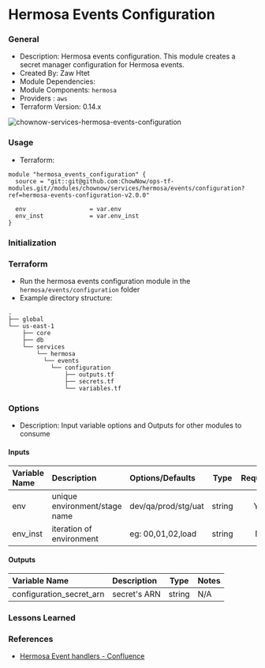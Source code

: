 # Hermosa Events Configuration

### General

* Description: Hermosa events configuration.
  This module creates a secret manager configuration for Hermosa events.
* Created By: Zaw Htet
* Module Dependencies:
* Module Components: `hermosa`
* Providers : `aws`
* Terraform Version: 0.14.x

![chownow-services-hermosa-events-configuration](https://github.com/ChowNow/ops-tf-modules/workflows/chownow-services-hermosa-events-configuration/badge.svg)

### Usage

* Terraform:

```hcl
module "hermosa_events_configuration" {
  source = "git::git@github.com:ChowNow/ops-tf-modules.git//modules/chownow/services/hermosa/events/configuration?ref=hermosa-events-configuration-v2.0.0"

  env                  = var.env
  env_inst             = var.env_inst
}
```



### Initialization

### Terraform

* Run the hermosa events configuration module in the `hermosa/events/configuration` folder
* Example directory structure:
```
.
├── global
└── us-east-1
    ├── core
    ├── db
    └── services
        └── hermosa
          └── events
            └── configuration
                ├── outputs.tf
                ├── secrets.tf
                └── variables.tf
```

### Options

* Description: Input variable options and Outputs for other modules to consume

#### Inputs

| Variable Name                 | Description                             | Options/Defaults         |  Type  | Required? | Notes          |
| :---------------------------- | :----------------------------           | :----------------------- | :----: | :-------: | :------------- |
| env                           | unique environment/stage name           | dev/qa/prod/stg/uat      | string |    Yes    | N/A            |
| env_inst                      | iteration of environment                | eg: 00,01,02,load        | string |    No     | N/A            |

#### Outputs

| Variable Name            | Description  | Type   | Notes |
| :----------------------- | :----------- | :----: | :---- |
| configuration_secret_arn | secret's ARN | string | N/A   |


### Lessons Learned



### References

* [Hermosa Event handlers - Confluence](https://chownow.atlassian.net/l/cp/NZUxPjVe)
